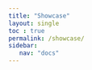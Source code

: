 ```yaml
---
title: "Showcase"
layout: single
toc : true
permalink: /showcase/
sidebar:
   nav: "docs"  
---
```

